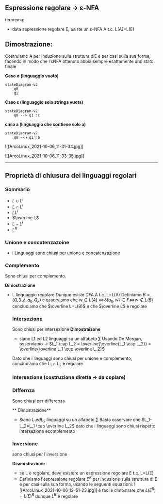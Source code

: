 ## Espressione regolare → ε-NFA 
 terorema: 
 - data sepressione regolare E, esiste un ε-NFA  A t.c. L(A)=L(E)
 
 Dimostrazione:
 - 
Costruiamo A per induzione sulla struttura diE e per casi sulla sua forma, facendo in modo che l’εNFA ottenuto abbia sempre esattamente uno stato finale

**Caso $\emptyset$ (linguaggio vuoto)**

```mermaid 
stateDiagram-v2
	q0
	q1
```

**Caso ε (linguaggio sola stringa vuota)**
```mermaid 
stateDiagram-v2
	q0 --> q1 :ε
```

**caso a (linguaggio che contiene solo a)**
```mermaid 
stateDiagram-v2
	q0 --> q1 :a
```
![[ArcoLinux_2021-10-06_11-31-34.jpg]]

![[ArcoLinux_2021-10-06_11-33-35.jpg]]

---
## Proprietà di chiusura dei linguaggi regolari
### Sommario
- $L \cup L^I$
- $L \cap L^I$
- $LL^I$
- $\overline L$
- $L - L^I$
- $L^R$

### Unione e concatenzazoine
- i Linguaggi sono chiusi per unione e concatenzazione

### Complemento
Sono chiusi per complemento.

**Dimostrazione**
- L linguaggio regolare
	Dunque esiste DFA A t.c. L=L(A)
	Definiamo $B=(Q,\sum,\delta,q_0,Q_F)$ e osserviamo che $w \in L(A)$ <=>$\hat\delta(q_0,w) \in F$<=>$w \nin L(B)$
	concludiamo che $\overline L=L(B)$ e che $\overline L$ è regolare
	
	### Intersezione
	Sono chiusi per intersezione
	**Dimostraizone**
	- siano L1 ed L2 linguaggi su un alfabeto $\sum$
	Usando De Morgan, osserviamo -> $L_1 \cap L_2 = \overline{\overline{L_1 \cap L_2}} = \overline{\overline L_1 \cup \overline L_2}$
	 
	 Dato che i linguaggi sono chiusi per unione e complemento, concludiamo che $L_1 \cap L_2$ è regolare
	
	### Intersezione (costruzione diretta -> da copiare)
	
	### DIffernza
	Sono chiusi per differenza
	
	** Dimostrazione**
	- Siano $L_1 ed L_2$ linguaggi su un alfabeto $\sum$
	Basta osservare che $L_1-L_2=L_1 \cap \overline L_2$ dato che i linguaggi sono chiusi rispetto intersezione ecomplemento
	
	### Inversione
	sono chiusi per l'inversione
	
	**Dismostrazione**
	- se L è regolare, deve esistere un espressione regolare E t.c. L=L(E)
	- Definiamo l'espressione regolare $E^R$ per induzione sulla struttura di E e per casi sulla sua forma, usando le seguenti equazioni: ![[ArcoLinux_2021-10-06_12-51-23.jpg]]
		è facile dimostrare che $L(E^R)=L(E)^R$ dunque $L^R$ è regolare
		